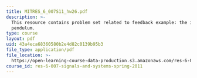 ```yaml
---
title: MITRES_6_007S11_hw26.pdf
description: >-
  This resource contains problem set related to feedback example: the inverted
  pendulum.
type: course
layout: pdf
uid: 43a4eca68360580b2e4d82c0139b95b3
file_type: application/pdf
file_location: >-
  https://open-learning-course-data-production.s3.amazonaws.com/res-6-007-signals-and-systems-spring-2011/43a4eca68360580b2e4d82c0139b95b3_MITRES_6_007S11_hw26.pdf
course_id: res-6-007-signals-and-systems-spring-2011
---
```

